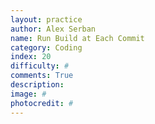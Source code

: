 ```yaml
---
layout: practice
author: Alex Serban
name: Run Build at Each Commit
category: Coding
index: 20
difficulty: #
comments: True
description:
image: #
photocredit: #
---
```

